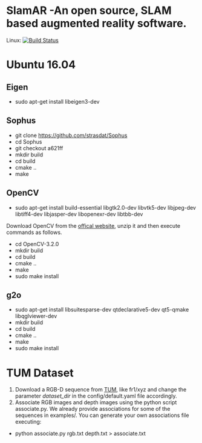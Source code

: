 SlamAR -An open source, SLAM based augmented reality software.
================================
Linux: [![Build Status](https://travis-ci.org/cgnerds/SlamAR.svg?branch=master)](https://travis-ci.org/cgnerds/SlamAR)

# Ubuntu 16.04
## Eigen
- sudo apt-get install libeigen3-dev

## Sophus
- git clone https://github.com/strasdat/Sophus
- cd Sophus
- git checkout a621ff
- mkdir build
- cd build
- cmake ..
- make 

## OpenCV
- sudo apt-get install build-essential libgtk2.0-dev libvtk5-dev libjpeg-dev libtiff4-dev libjasper-dev libopenexr-dev libtbb-dev

Download OpenCV from the [offical website](https://github.com/opencv/opencv/archive/3.2.0.zip), unzip it and then execute commands as follows.
- cd OpenCV-3.2.0
- mkdir build
- cd build
- cmake ..
- make 
- sudo make install

## g2o
- sudo apt-get install libsuitesparse-dev qtdeclarative5-dev qt5-qmake libqglviewer-dev
- mkdir build
- cd build
- cmake ..
- make 
- sudo make install

# TUM Dataset
1. Download a RGB-D sequence from [TUM](http://vision.in.tum.de/data/datasets/rgbd-dataset/download), like fr1/xyz and change the parameter *dataset_dir* in the config/default.yaml file accordingly.  
2. Associate RGB images and depth images using the python script associate.py. We already provide associations for some of the sequences in examples/. You can generate your own associations file executing:
- python associate.py rgb.txt depth.txt > associate.txt